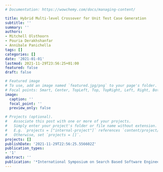 ```yaml
---
# Documentation: https://wowchemy.com/docs/managing-content/

title: Hybrid Multi-level Crossover for Unit Test Case Generation
subtitle: ''
summary: ''
authors:
- Mitchell Olsthoorn
- Pouria Derakhshanfar
- Annibale Panichella
tags: []
categories: []
date: '2021-01-01'
lastmod: 2021-11-29T23:56:25+01:00
featured: false
draft: false

# Featured image
# To use, add an image named `featured.jpg/png` to your page's folder.
# Focal points: Smart, Center, TopLeft, Top, TopRight, Left, Right, BottomLeft, Bottom, BottomRight.
image:
  caption: ''
  focal_point: ''
  preview_only: false

# Projects (optional).
#   Associate this post with one or more of your projects.
#   Simply enter your project's folder or file name without extension.
#   E.g. `projects = ["internal-project"]` references `content/project/deep-learning/index.md`.
#   Otherwise, set `projects = []`.
projects: []
publishDate: '2021-11-29T22:56:25.556602Z'
publication_types:
- '1'
abstract: ''
publication: '*International Symposium on Search Based Software Engineering*'
---
```

